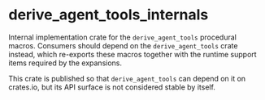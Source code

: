 # derive_agent_tools_internals

Internal implementation crate for the `derive_agent_tools` procedural macros.
Consumers should depend on the `derive_agent_tools` crate instead, which
re-exports these macros together with the runtime support items required by the
expansions.

This crate is published so that `derive_agent_tools` can depend on it on crates.io,
but its API surface is not considered stable by itself.
